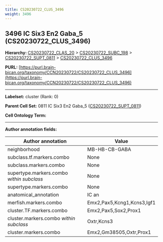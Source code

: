 ```yaml
---
title: CS20230722_CLUS_3496
weight: 3496
---
```

## 3496 IC Six3 En2 Gaba_5 (CS20230722_CLUS_3496)
<b>Hierarchy: </b>
[CS20230722_CLAS_20](../CS20230722_CLAS_20) >
[CS20230722_SUBC_198](../CS20230722_SUBC_198) >
[CS20230722_SUPT_0811](../CS20230722_SUPT_0811) >
[CS20230722_CLUS_3496](../CS20230722_CLUS_3496)

**PURL:** [https://purl.brain-bican.org/taxonomy/CCN20230722/CS20230722_CLUS_3496](https://purl.brain-bican.org/taxonomy/CCN20230722/CS20230722_CLUS_3496)

---


**Labelset:** cluster (Rank: 0)

**Parent Cell Set:** 0811 IC Six3 En2 Gaba_5 ([CS20230722_SUPT_0811](../CS20230722_SUPT_0811))



**Cell Ontology Term:** 

[MARKER GENES.]: #


---

[TRANSFERRED ANNOTATIONS.]: #


[AUTHOR ANNOTATION FIELDS.]: #


**Author annotation fields:**

| Author annotation | Value |
|-------------------|-------|
|neighborhood|MB-HB-CB-GABA|
|subclass.tf.markers.combo|None|
|subclass.markers.combo|None|
|supertype.markers.combo _within subclass_|None|
|supertype.markers.combo|None|
|anatomical_annotation|IC an|
|merfish.markers.combo|Emx2,Pax5,Kcng1,Kcns3,Igf1|
|cluster.TF.markers.combo|Emx2,Pax5,Sox2,Prox1|
|cluster.markers.combo _within subclass_|Oxtr,Kcns3|
|cluster.markers.combo|Emx2,Gm38505,Oxtr,Prox1|
